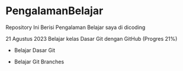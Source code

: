 # PengalamanBelajar
Repository Ini Berisi Pengalaman Belajar saya di dicoding

21 Agustus 2023
Belajar kelas Dasar Git dengan GitHub (Progres 21%)
* Belajar Dasar Git

* Belajar Git Branches
